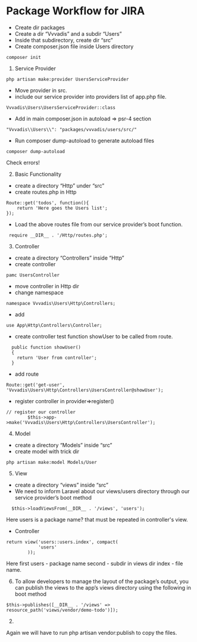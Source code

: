 # Package Workflow for JIRA
* Create dir packages
* Create a dir “Vvvadis” and a subdir “Users”
* Inside that subdirectory, create dir “src”
* Create composer.json file inside Users directory
```` 
composer init
```` 

1. Service Provider
````
php artisan make:provider UsersServiceProvider
````

* Move provider in src.
* include our service provider into providers list of app.php file.
````
Vvvadis\Users\UsersServiceProvider::class
````
* Add in main composer.json in autoload => psr-4 section    
````
"Vvvadis\\Users\\": "packages/vvvadis/users/src/"
````
*  Run composer dump-autoload to generate autoload files
````
composer dump-autoload
````
Check errors!

2. Basic Functionality
* create a directory “Http” under “src”
* create routes.php in Http
````
Route::get('todos', function(){
    return 'Here goes the Users list';
});
````
* Load the above routes file from our service provider’s boot function.
````
 require __DIR__ . '/Http/routes.php';
````
3. Controller
* create a directory “Controllers” inside “Http”
* create controller
````
pamc UsersController
````
* move controller in Http dir
* change namespace
````
namespace Vvvadis\Users\Http\Controllers;
````
* add
````
use App\Http\Controllers\Controller;
````
* create controller test function showUser to be called from route.
````
  public function showUser()
  {
    return 'User from controller';
  }
````
* add route
````
Route::get('get-user', 'Vvvadis\Users\Http\Controllers\UsersController@showUser');
````
* register controller in provider=>register()
````
// register our controller
        $this->app->make('Vvvadis\Users\Http\Controllers\UsersController');
````
4. Model
* create a directory “Models” inside “src”
* create model with trick dir
````
php artisan make:model Models/User
````
5. View
* create a directory “views” inside “src”
* We need to inform Laravel about our views/users directory through 
our service provider’s boot method
````
  $this->loadViewsFrom(__DIR__ . '/views', 'users');
````
Here users is a package name? that must be repeated in controller's view.
* Controller
````
return view('users::users.index', compact(
            'users'
        ));
````
Here first users - package name
second - subdir in views dir
index - file name.

6. To allow developers to manage the layout of the package’s output, 
   you can publish the views to the app’s views directory using 
   the following in boot method
````
$this->publishes([__DIR__ . '/views' => resource_path('views/vendor/demo-todo')]);
````
   2.
   Again we will have to run php artisan vendor:publish to copy the files.
